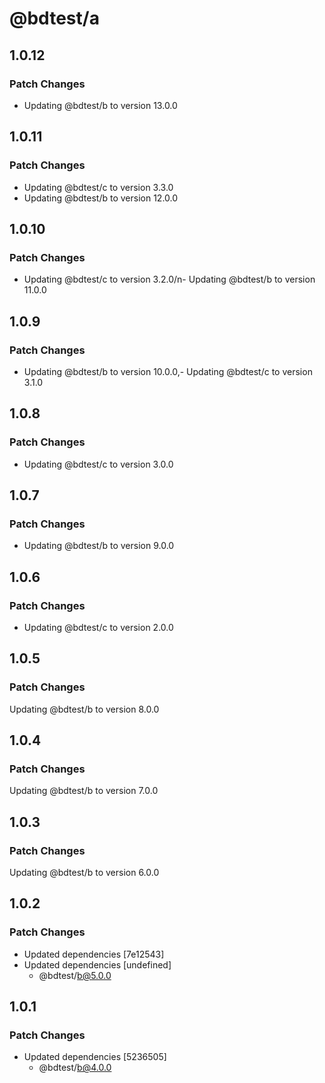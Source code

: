 # @bdtest/a

## 1.0.12

### Patch Changes

- Updating @bdtest/b to version 13.0.0

## 1.0.11

### Patch Changes

- Updating @bdtest/c to version 3.3.0
- Updating @bdtest/b to version 12.0.0

## 1.0.10

### Patch Changes

- Updating @bdtest/c to version 3.2.0/n- Updating @bdtest/b to version 11.0.0

## 1.0.9

### Patch Changes

- Updating @bdtest/b to version 10.0.0,- Updating @bdtest/c to version 3.1.0

## 1.0.8

### Patch Changes

- Updating @bdtest/c to version 3.0.0

## 1.0.7

### Patch Changes

- Updating @bdtest/b to version 9.0.0

## 1.0.6

### Patch Changes

- Updating @bdtest/c to version 2.0.0

## 1.0.5

### Patch Changes

Updating @bdtest/b to version 8.0.0

## 1.0.4

### Patch Changes

Updating @bdtest/b to version 7.0.0

## 1.0.3

### Patch Changes

Updating @bdtest/b to version 6.0.0

## 1.0.2

### Patch Changes

- Updated dependencies [7e12543]
- Updated dependencies [undefined]
  - @bdtest/b@5.0.0

## 1.0.1

### Patch Changes

- Updated dependencies [5236505]
  - @bdtest/b@4.0.0

